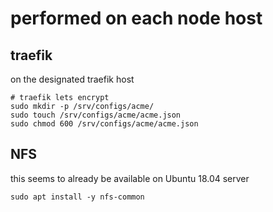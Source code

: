# performed on each node host

## traefik

on the designated traefik host

```
# traefik lets encrypt
sudo mkdir -p /srv/configs/acme/
sudo touch /srv/configs/acme/acme.json
sudo chmod 600 /srv/configs/acme/acme.json
```

## NFS

this seems to already be available on Ubuntu 18.04 server

```
sudo apt install -y nfs-common
```
